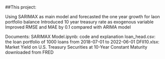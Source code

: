 ##This project:

Using SARIMAX as main model and forecasted the one year growth for laon portfolio balance
Introduced 10 year treasury rate as exogenous variable 
Improved RMSE and MAE by 0.1 compared with ARIMA model


Documents: 
SARIMAX Model.ipynb: code and explanation
loan_head.csv: the loan portfolio of 1000 loans from 2018-07-01 to 2022-06-01
DFII10.xlsx: Market Yield on U.S. Treasury Securities at 10-Year Constant Maturity downloaded from FRED
